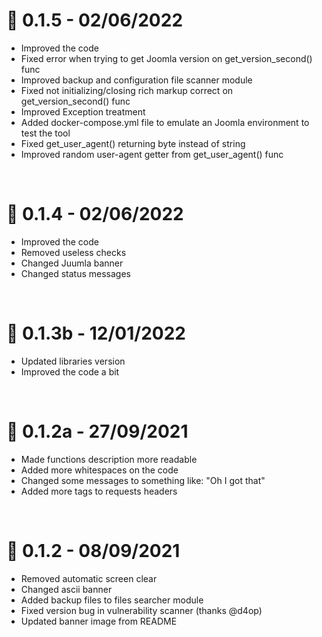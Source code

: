 # 🎉 0.1.5 - 02/06/2022
- Improved the code
- Fixed error when trying to get Joomla version on get_version_second() func
- Improved backup and configuration file scanner module
- Fixed not initializing/closing rich markup correct on get_version_second() func
- Improved Exception treatment
- Added docker-compose.yml file to emulate an Joomla environment to test the tool
- Fixed get_user_agent() returning byte instead of string
- Improved random user-agent getter from get_user_agent() func

<br>

# 🎉 0.1.4 - 02/06/2022
- Improved the code
- Removed useless checks
- Changed Juumla banner
- Changed status messages

<br>

# 🎉 0.1.3b - 12/01/2022
- Updated libraries version
- Improved the code a bit

<br>

# 🎉 0.1.2a - 27/09/2021
- Made functions description more readable
- Added more whitespaces on the code
- Changed some messages to something like: "Oh I got that"
- Added more tags to requests headers

<br>

# 🎉 0.1.2 - 08/09/2021
- Removed automatic screen clear
- Changed ascii banner
- Added backup files to files searcher module
- Fixed version bug in vulnerability scanner (thanks @d4op)
- Updated banner image from README
